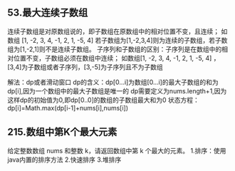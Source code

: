 ## 53.最大连续子数组
连续子数组是对原数组说的，即子数组在原数组中的相对位置不变，且连续；
如数组 [1, -2, 3, 4, -1, 2, 1, -5, 4]  若子数组为[1,-2,3,4]则为连续的子数组，若子数组为[1,-2,1]则不是连续子数组。
子序列和子数组的区别：子序列是在数组中的相对位置不变，子数组必须在数组中连续；
如数组[1, -2, 3, 4, -1, 2, 1, -5, 4] ，[3,4]为子数组或者子序列，[3,-5]为子序列且不为子数组

解法：dp或者滑动窗口
dp的含义：dp[0...i]为数组[0...i]的最大子数组的和为dp[i],因为一个数组中的最大子数组是唯一的
dp需要定义为nums.length+1,因为这样dp的初始值为0,即dp[0..0]的数组的子数组最大和为0
状态方程：dp[i]=Math.max(dp[i-1]+nums[i],nums[i])

## 215.数组中第K个最大元素
给定整数数组 nums 和整数 k，请返回数组中第 k 个最大的元素。
1.排序：使用java内置的排序方法
2.快速排序
3.堆排序
